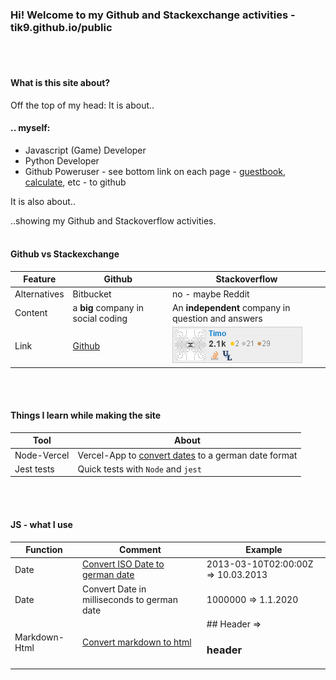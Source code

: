 

### Hi! Welcome to my Github and Stackexchange activities - tik9.github.io/public

<br><br>

#### What is this site about?

Off the top of my head: 
It is about..

#### .. myself:
- Javascript (Game) Developer
- Python Developer
- Github Poweruser - see bottom link on each page - [guestbook](guestbook.html), [calculate](calculate.html), etc - to github 

It is also about..

..showing my Github and Stackoverflow activities.
<br><br>


#### Github vs Stackexchange

| Feature      | Github                                                    | Stackoverflow                                                          |
| ------------ | --------------------------------------------------------- | ---------------------------------------------------------------------- |
| Alternatives | Bitbucket                                                 | no - maybe Reddit                                                      |
| Content      | a **big** company in social coding                        | An **independent** company in question and answers                     |
| Link         | [Github](https://github.com) | [![img-Stackoverflow](/assets/stackoverflow.png)](https://stackoverflow.com) |

<br><br>

#### Things I learn while making the site

| Tool        | About                                                                                             |
| ----------- | ------------------------------------------------------------------------------------------------- |
| Node-Vercel | Vercel-App to [convert dates](https://1-fbpg5j153-tik1.vercel.app/public) to a german date format |
| Jest tests  | Quick tests with `Node` and `jest`                                                                |
<br><br>

#### JS - what I use

| Function      | Comment                                                     | Example                            |
| ------------- | ----------------------------------------------------------- | ---------------------------------- |
| Date          | [Convert ISO Date to german date](/public/convertDate.html) | 2013-03-10T02:00:00Z => 10.03.2013 |
| Date          | Convert Date in milliseconds to german date                 | 1000000 => 1.1.2020                |
| Markdown-Html | [Convert markdown to html](/public/convertMarkdown.html)    | ## Header =><h3>header</h3>        |
